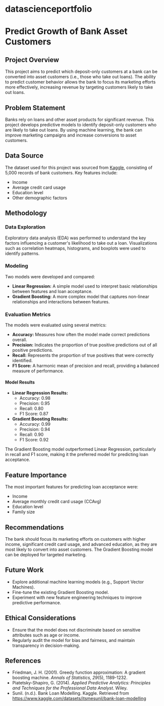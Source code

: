 # datascienceportfolio
# Predict Growth of Bank Asset Customers

## Project Overview
This project aims to predict which deposit-only customers at a bank can be converted into asset customers (i.e., those who take out loans). The ability to predict customer behavior allows the bank to focus its marketing efforts more effectively, increasing revenue by targeting customers likely to take out loans.

## Problem Statement
Banks rely on loans and other asset products for significant revenue. This project develops predictive models to identify deposit-only customers who are likely to take out loans. By using machine learning, the bank can improve marketing campaigns and increase conversions to asset customers.

## Data Source
The dataset used for this project was sourced from [Kaggle](https://www.kaggle.com/datasets/itsmesunil/bank-loan-modelling), consisting of 5,000 records of bank customers. Key features include:
- Income
- Average credit card usage
- Education level
- Other demographic factors

## Methodology

### Data Exploration
Exploratory data analysis (EDA) was performed to understand the key factors influencing a customer's likelihood to take out a loan. Visualizations such as correlation heatmaps, histograms, and boxplots were used to identify patterns.

### Modeling
Two models were developed and compared:
- **Linear Regression:** A simple model used to interpret basic relationships between features and loan acceptance.
- **Gradient Boosting:** A more complex model that captures non-linear relationships and interactions between features.

### Evaluation Metrics
The models were evaluated using several metrics:
- **Accuracy:** Measures how often the model made correct predictions overall.
- **Precision:** Indicates the proportion of true positive predictions out of all positive predictions.
- **Recall:** Represents the proportion of true positives that were correctly identified.
- **F1 Score:** A harmonic mean of precision and recall, providing a balanced measure of performance.

#### Model Results
- **Linear Regression Results:**
  - Accuracy: 0.98
  - Precision: 0.95
  - Recall: 0.80
  - F1 Score: 0.87
- **Gradient Boosting Results:**
  - Accuracy: 0.99
  - Precision: 0.94
  - Recall: 0.90
  - F1 Score: 0.92

The Gradient Boosting model outperformed Linear Regression, particularly in recall and F1 score, making it the preferred model for predicting loan acceptance.

## Feature Importance
The most important features for predicting loan acceptance were:
- Income
- Average monthly credit card usage (CCAvg)
- Education level
- Family size

## Recommendations
The bank should focus its marketing efforts on customers with higher income, significant credit card usage, and advanced education, as they are most likely to convert into asset customers. The Gradient Boosting model can be deployed for targeted marketing.

## Future Work
- Explore additional machine learning models (e.g., Support Vector Machines).
- Fine-tune the existing Gradient Boosting model.
- Experiment with new feature engineering techniques to improve predictive performance.

## Ethical Considerations
- Ensure that the model does not discriminate based on sensitive attributes such as age or income.
- Regularly audit the model for bias and fairness, and maintain transparency in decision-making.

## References
- Friedman, J. H. (2001). Greedy function approximation: A gradient boosting machine. *Annals of Statistics, 29*(5), 1189-1232.
- Piatetsky-Shapiro, G. (2014). *Applied Predictive Analytics: Principles and Techniques for the Professional Data Analyst*. Wiley.
- Sunil. (n.d.). Bank Loan Modelling. Kaggle. Retrieved from https://www.kaggle.com/datasets/itsmesunil/bank-loan-modelling
